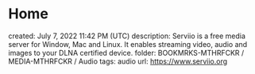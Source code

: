 # Home

created: July 7, 2022 11:42 PM (UTC)
description: Serviio is a free media server for Window, Mac and Linux. It enables streaming video, audio and images to your DLNA certified device.
folder: BOOKMRKS-MTHRFCKR / MEDIA-MTHRFCKR / Audio
tags: audio
url: https://www.serviio.org